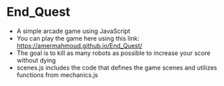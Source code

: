 # End_Quest
- A simple arcade game using JavaScript
- You can play the game here using this link: https://amermahmoud.github.io/End_Quest/
- The goal is to kill as many robots as possible to increase your score without dying
- scenes.js includes the code that defines the game scenes and utilizes functions from mechanics.js

